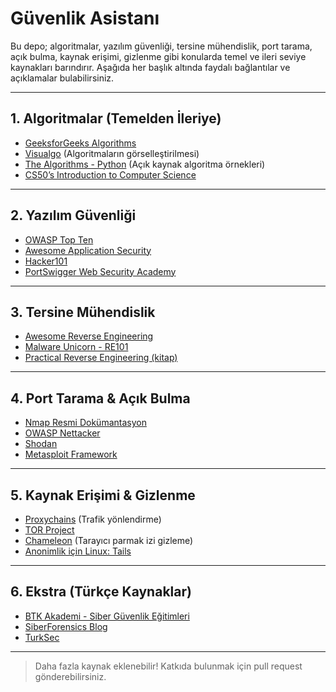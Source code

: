 # Güvenlik Asistanı

Bu depo; algoritmalar, yazılım güvenliği, tersine mühendislik, port tarama, açık bulma, kaynak erişimi, gizlenme gibi konularda temel ve ileri seviye kaynakları barındırır. Aşağıda her başlık altında faydalı bağlantılar ve açıklamalar bulabilirsiniz.

---

## 1. Algoritmalar (Temelden İleriye)

- [GeeksforGeeks Algorithms](https://www.geeksforgeeks.org/fundamentals-of-algorithms/)
- [Visualgo](https://visualgo.net/en) (Algoritmaların görselleştirilmesi)
- [The Algorithms - Python](https://github.com/TheAlgorithms/Python) (Açık kaynak algoritma örnekleri)
- [CS50’s Introduction to Computer Science](https://cs50.harvard.edu/x/2024/)

---

## 2. Yazılım Güvenliği

- [OWASP Top Ten](https://owasp.org/www-project-top-ten/)
- [Awesome Application Security](https://github.com/paragonie/awesome-appsec)
- [Hacker101](https://www.hacker101.com/)
- [PortSwigger Web Security Academy](https://portswigger.net/web-security)

---

## 3. Tersine Mühendislik

- [Awesome Reverse Engineering](https://github.com/reverse-notes/Awesome-Reverse-Engineering)
- [Malware Unicorn - RE101](https://malwareunicorn.org/workshops/re101.html)
- [Practical Reverse Engineering (kitap)](https://www.nostarch.com/reverseengineering)

---

## 4. Port Tarama & Açık Bulma

- [Nmap Resmi Dokümantasyon](https://nmap.org/book/man.html)
- [OWASP Nettacker](https://github.com/OWASP/Nettacker)
- [Shodan](https://www.shodan.io/)
- [Metasploit Framework](https://github.com/rapid7/metasploit-framework)

---

## 5. Kaynak Erişimi & Gizlenme

- [Proxychains](https://github.com/haad/proxychains) (Trafik yönlendirme)
- [TOR Project](https://www.torproject.org/)
- [Chameleon](https://github.com/ghostsecurity/chameleon) (Tarayıcı parmak izi gizleme)
- [Anonimlik için Linux: Tails](https://tails.net/)

---

## 6. Ekstra (Türkçe Kaynaklar)

- [BTK Akademi - Siber Güvenlik Eğitimleri](https://www.btkakademi.gov.tr/portal/course/siber-guvenlik-101-10713)
- [SiberForensics Blog](https://siberforensics.com/blog/)
- [TurkSec](https://turksec.com/)

---

> Daha fazla kaynak eklenebilir! Katkıda bulunmak için pull request gönderebilirsiniz.